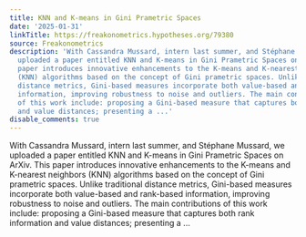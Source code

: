 ```yaml
---
title: KNN and K-means in Gini Prametric Spaces
date: '2025-01-31'
linkTitle: https://freakonometrics.hypotheses.org/79380
source: Freakonometrics
description: 'With Cassandra Mussard, intern last summer, and Stéphane Mussard, we
  uploaded a paper entitled KNN and K-means in Gini Prametric Spaces on ArXiv. This
  paper introduces innovative enhancements to the K-means and K-nearest neighbors
  (KNN) algorithms based on the concept of Gini prametric spaces. Unlike traditional
  distance metrics, Gini-based measures incorporate both value-based and rank-based
  information, improving robustness to noise and outliers. The main contributions
  of this work include: proposing a Gini-based measure that captures both rank information
  and value distances; presenting a ...'
disable_comments: true
---
```

With Cassandra Mussard, intern last summer, and Stéphane Mussard, we uploaded a paper entitled KNN and K-means in Gini Prametric Spaces on ArXiv. This paper introduces innovative enhancements to the K-means and K-nearest neighbors (KNN) algorithms based on the concept of Gini prametric spaces. Unlike traditional distance metrics, Gini-based measures incorporate both value-based and rank-based information, improving robustness to noise and outliers. The main contributions of this work include: proposing a Gini-based measure that captures both rank information and value distances; presenting a ...